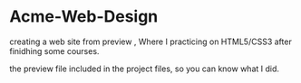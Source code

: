 # Acme-Web-Design

creating a web site from preview , Where I practicing on HTML5/CSS3 after finidhing some courses.

the preview file included in the project files, so you can know what I did.

